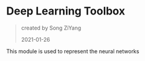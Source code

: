 # Deep Learning Toolbox

> created by Song ZiYang
>
> 2021-01-26


This module is used to represent the neural networks
